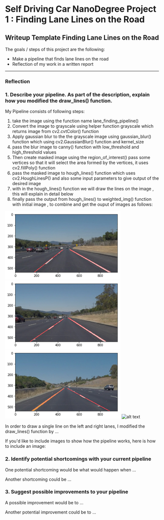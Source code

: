 # **Self Driving Car NanoDegree Project 1 : Finding Lane Lines on the Road** 

## Writeup Template **Finding Lane Lines on the Road**

The goals / steps of this project are the following:
* Make a pipeline that finds lane lines on the road
* Reflection of my work  in a written report


[//]: # (Image References)

[image1]: ./test_images_output/finalsolidWhiteCurve.jpg "Final Solid White Curve"
[image2]: ./test_images_output/finalsolidWhiteRight.jpg "Final Solid White Right"
[image3]: ./test_images_output/finalsolidYellowCurve.jpg "Final Solid Yellow Curve"
[image4]: ./test_images_output/finalsolidWhiteCurve2.jpg "Final Solid Yellow Curve 2"


---

### Reflection

### 1. Describe your pipeline. As part of the description, explain how you modified the draw_lines() function.

My Pipeline consists of following steps:
1) take the image using the function name lane_finding_pipeline() 
2) Convert the image to grayscale using helper function grayscale which returns image from cv2.cvtColor() function
3) Apply gaussian blur to the the grayscale image using gaussian_blur() function which using cv2.GaussianBlur() function and kernel_size 
4) pass the blur image to canny() function with low_threshold and high_threshold values
5) Then create masked image using  the region_of_interest() pass some vertices  so that it will select the area formed by the vertices, it uses cv2.fillPoly() function 
6) pass the masked image to hough_lines() function which uses cv2.HoughLinesP() and also some input parameters to give output of the desired image
7) with in the hough_lines() function we will draw the lines on the image , this will explain in detail below
8) finally pass the output from hough_lines() to weighted_img() function with initial image , to combine and get the ouput of images as follows: 

![alt text][image1]
![alt text][image2]
![alt text][image3]
![alt text][image4]

In order to draw a single line on the left and right lanes, I modified the draw_lines() function by ...

If you'd like to include images to show how the pipeline works, here is how to include an image: 

<!-- ![alt text][image1] -->


### 2. Identify potential shortcomings with your current pipeline


One potential shortcoming would be what would happen when ... 

Another shortcoming could be ...


### 3. Suggest possible improvements to your pipeline

A possible improvement would be to ...

Another potential improvement could be to ...
